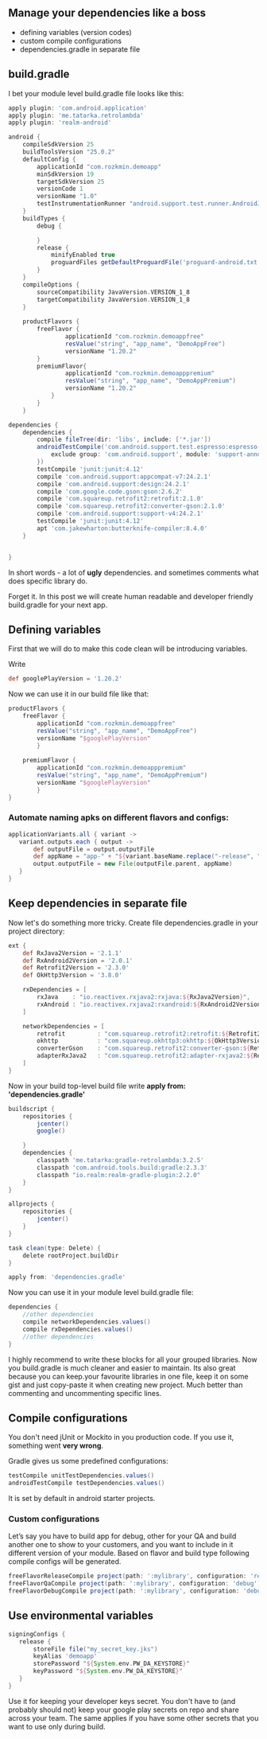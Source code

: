 ## Manage your dependencies like a boss
* defining variables (version codes)
* custom compile configurations
* dependencies.gradle in separate file

## build.gradle
I bet your module level build.gradle file looks like this:
 
```groovy
apply plugin: 'com.android.application'
apply plugin: 'me.tatarka.retrolambda'
apply plugin: 'realm-android'

android {
    compileSdkVersion 25
    buildToolsVersion "25.0.2"
    defaultConfig {
        applicationId "com.rozkmin.demoapp"
        minSdkVersion 19
        targetSdkVersion 25
        versionCode 1
        versionName "1.0"
        testInstrumentationRunner "android.support.test.runner.AndroidJUnitRunner"
    }
    buildTypes {
        debug {

        }
        release {
            minifyEnabled true
            proguardFiles getDefaultProguardFile('proguard-android.txt'), 'proguard-rules.pro'
        }
    }
    compileOptions {
        sourceCompatibility JavaVersion.VERSION_1_8
        targetCompatibility JavaVersion.VERSION_1_8
    }
    
    productFlavors {
        freeFlavor {
                applicationId "com.rozkmin.demoappfree"
                resValue("string", "app_name", "DemoAppFree")
                versionName "1.20.2"
        }
        premiumFlavor{
                applicationId "com.rozkmin.demoapppremium"
                resValue("string", "app_name", "DemoAppPremium")
                versionName "1.20.2" 
            }
        }
    }

dependencies {
    dependencies {
        compile fileTree(dir: 'libs', include: ['*.jar'])
        androidTestCompile('com.android.support.test.espresso:espresso-core:2.2.2', {
            exclude group: 'com.android.support', module: 'support-annotations'
        })
        testCompile 'junit:junit:4.12'
        compile 'com.android.support:appcompat-v7:24.2.1'
        compile 'com.android.support:design:24.2.1'
        compile 'com.google.code.gson:gson:2.6.2'
        compile 'com.squareup.retrofit2:retrofit:2.1.0'
        compile 'com.squareup.retrofit2:converter-gson:2.1.0'
        compile 'com.android.support:support-v4:24.2.1'
        testCompile 'junit:junit:4.12'
        apt 'com.jakewharton:butterknife-compiler:8.4.0'
    }


}

```

In short words - a lot of **ugly** dependencies. and sometimes comments what does specific library do. 

Forget it. In this post we will create human readable and developer friendly build.gradle for your next app.

## Defining variables

First that we will do to make this code clean will be introducing variables.

Write 
```groovy
def googlePlayVersion = '1.20.2' 
```

Now we can use it in our build file like that:

```groovy
productFlavors {
    freeFlavor {
        applicationId "com.rozkmin.demoappfree"
        resValue("string", "app_name", "DemoAppFree")
        versionName "$googlePlayVersion"
        }
            
    premiumFlavor {
        applicationId "com.rozkmin.demoapppremium"
        resValue("string", "app_name", "DemoAppPremium")
        versionName "$googlePlayVersion"
        }
}
```

### Automate naming apks on different flavors and configs:

```groovy
applicationVariants.all { variant ->
   variant.outputs.each { output ->
       def outputFile = output.outputFile
       def appName = "app-" + "${variant.baseName.replace("-release", "")}" + "_v" + "${variant.versionName}.apk"
       output.outputFile = new File(outputFile.parent, appName)
   }
}

```

## Keep dependencies in separate file
Now let's do something more tricky. Create file dependencies.gradle in your project directory:

```groovy
ext {
    def RxJava2Version = '2.1.1'
    def RxAndroid2Version = '2.0.1'
    def Retrofit2Version = '2.3.0'
    def OkHttp3Version = '3.8.0'

    rxDependencies = [
        rxJava    : "io.reactivex.rxjava2:rxjava:${RxJava2Version}",
        rxAndroid : "io.reactivex.rxjava2:rxandroid:${RxAndroid2Version}",
    ]

    networkDependencies = [
        retrofit         : "com.squareup.retrofit2:retrofit:${Retrofit2Version}",
        okhttp           : "com.squareup.okhttp3:okhttp:${OkHttp3Version}",
        converterGson    : "com.squareup.retrofit2:converter-gson:${Retrofit2Version}",
        adapterRxJava2   : "com.squareup.retrofit2:adapter-rxjava2:${Retrofit2Version}"
    ]
}
```

Now in your build top-level build file write **apply from: 'dependencies.gradle'**

```groovy
buildscript {
    repositories {
        jcenter()
        google()

    }
    dependencies {
        classpath 'me.tatarka:gradle-retrolambda:3.2.5'
        classpath 'com.android.tools.build:gradle:2.3.3'
        classpath "io.realm:realm-gradle-plugin:2.2.0"
    }
}

allprojects {
    repositories {
        jcenter()
    }
}

task clean(type: Delete) {
    delete rootProject.buildDir
}

apply from: 'dependencies.gradle'
```

Now you can use it in your module level build.gradle file:
```groovy
dependencies {
    //other dependencies
    compile networkDependencies.values()
    compile rxDependencies.values()
    //other dependencies
}
```

I highly recommend to write these blocks for all your grouped libraries.
Now you build.gradle is much cleaner and easier to maintain. 
Its also great because you can keep.your favourite libraries in one file, keep it on some gist and just copy-paste it when creating new project. 
Much better than commenting and uncommenting specific lines.

## Compile configurations
You don't need jUnit or Mockito in you production code. If you use it, something went **very wrong**.

Gradle gives us some predefined configurations:

```groovy
testCompile unitTestDependencies.values()
androidTestCompile testDependencies.values()
```
It is set by default in android starter projects. 

### Custom configurations
Let’s say you have to build app for debug, other for your QA and build another one to show to your customers, 
and you want to include in it different version of your module. 
Based on flavor and build type following compile configs will be generated.

```groovy
freeFlavorReleaseCompile project(path: ':mylibrary', configuration: 'release')
freeFlavorQaCompile project(path: ':mylibrary', configuration: 'debug')
freeFlavorDebugCompile project(path: ':mylibrary', configuration: 'debug')

```


## Use environmental variables
```groovy
signingConfigs {
   release {
       storeFile file("my_secret_key.jks")
       keyAlias 'demoapp'
       storePassword "${System.env.PW_DA_KEYSTORE}"
       keyPassword "${System.env.PW_DA_KEYSTORE}"
   }
}

```

Use it for keeping your developer keys secret. You don't have to (and probably should not) keep your google 
play secrets on repo and share across your team. The same applies if you have some other secrets that you want to use only during build.